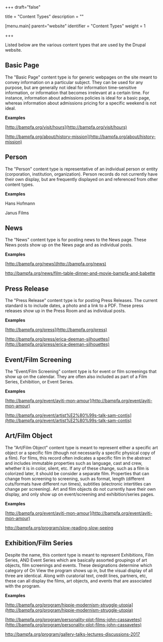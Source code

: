 +++
draft="false"

title = "Content Types"
description = ""

[menu.main]
parent="website"
identifier = "Content Types"
weight = 1

+++

Listed below are the various content types that are used by the Drupal website.


## Basic Page

The "Basic Page" content type is for generic webpages on the site meant to convey information on a particular subject. They can be used for any purpose, but are generally not ideal for information time-sensitive information, or information that becomes irrelevant at a certain time. For instance, information about admissions policies is ideal for a basic page, whereas information about admissions pricing for a specific weekend is not ideal.

**Examples**

[http://bampfa.org/visit/hours](http://bampfa.org/visit/hours)

[http://bampfa.org/about/history-mission](http://bampfa.org/about/history-mission)

## Person

The "Person" content type is representative of an individual person or entity (corporation, institution, organization). Person records do not currently have their own display, but are frequently displayed on and referenced from other content types.

**Examples**

Hans Hofmann

Janus Films

## News

The "News" content type is for posting news to the News page. These News posts show up on the News page and as individual posts.

**Examples**

[http://bampfa.org/news](http://bampfa.org/news)

http://bampfa.org/news/film-table-dinner-and-movie-bampfa-and-babette

## Press Release

The "Press Release" content type is for posting Press Releases. The current standard is to include dates, a photo and a link to a PDF. These press releases show up in the Press Room and as individual posts.

**Examples**

[http://bampfa.org/press](http://bampfa.org/press)

[http://bampfa.org/press/erica-deeman-silhouettes](http://bampfa.org/press/erica-deeman-silhouettes)

## Event/Film Screening

The "Event/Film Screening" content type is for event or film screenings that show up on the calendar. They are often also included as part of a Film Series, Exhibition, or Event Series.

**Examples**

[http://bampfa.org/event/ayiti-mon-amour](http://bampfa.org/event/ayiti-mon-amour)

[http://bampfa.org/event/artist%E2%80%99s-talk-sam-contis](http://bampfa.org/event/artist%E2%80%99s-talk-sam-contis)

## Art/Film Object

The "Art/Film Object" content type is meant to represent either a specific art object or a specific film (though not necessarily a specific physical copy of a film). For films, this record often indicates a specific film in the abstract and includes immutable properties such as language, cast and crew, whether it is in color, silent, etc. If any of these change, such as a film is colorized later, it should be consider a separate film. Properties that can change from screening to screening, such as format, length (different cuts/formats have different run times), subtitles (electronic intertitles can change per screening). Art and film objects do not currently have their own display, and only show up on event/screening and exhibition/series pages.

**Examples**

[http://bampfa.org/event/ayiti-mon-amour](http://bampfa.org/event/ayiti-mon-amour)

http://bampfa.org/program/slow-reading-slow-seeing

## Exhibition/Film Series

Despite the name, this content type is meant to represent Exhibitions, Film Series, AND Event Series which are basically assorted groupings of art objects, film screenings and events. These designations determine which category of On View the program shows up in, but the visual display of all three are identical. Along with curatorial text, credit lines, partners, etc, these can all display the films, art objects, and events that are associated with the program.

**Examples**

[http://bampfa.org/program/hippie-modernism-struggle-utopia](http://bampfa.org/program/hippie-modernism-struggle-utopia)

[http://bampfa.org/program/personality-plot-films-john-cassavetes](http://bampfa.org/program/personality-plot-films-john-cassavetes)

http://bampfa.org/program/gallery-talks-lectures-discussions-2017

